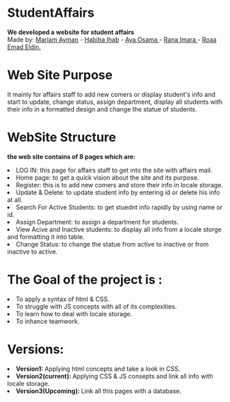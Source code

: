 # StudentAffairs
<b>We developed a website for student affairs </b><br>
Made by: <a href = "https://github.com/mariamayman10" target="_blank">Mariam Ayman</a> -
<a href = "https://github.com/habibaihab" target="_blank">Habiba Ihab</a> - 
<a href = "https://github.com/oaya2411" target="_blank">Aya Osama </a> -
<a href = "https://github.com/RanaImara22" target = "_blank">Rana Imara </a>- 
<a href = "https://github.com/RoaaEmadEldin" target = "_blank">Roaa Emad Eldin.</a>

# Web Site Purpose <br>
It mainly for affairs staff to add new comers or display student's info and start to update, change status, assign department, display all students with their info
in a formatted design and change the statue of students. 

# WebSite Structure<br>
<b> the web site contains of 8 pages which are: </b> <br>
<li>LOG IN: this page for affairs staff to get into the site with affairs mail.</li>
<li>Home page: to get a quick vision about the site and its purpose.</li>
<li>Register: this is to add new comers and store their info in locale storage.</li>
<li>Update & Delete: to update student info by entering id or delete his info at all.</li>
<li>Search For Active Students: to get stuednt info rapidly by using name or id.</li>
<li>Assign Department: to assign a department for students.</li>
<li>View Acive and Inactive students: to display all info from a locale storge and formatting it into table.</li>
<li>Change Status: to change the statue from active to inactive or from inactive to active.</li>

# The Goal of the project is :
<li>To apply a syntax of html & CSS.</li>
<li>To struggle with JS concepts with all of its complexities.</li>
<li>To learn how to deal with locale storage.</li>
<li>To inhance teamwork.</li>

# Versions:
<li><b> Version1: </b> Applying html concepts and take a look in CSS.</li>
<li><b> Version2(current): </b> Applying CSS & JS consepts and link all info with locale storage.</li>
<li><b> Version3(Upcoming): </b> Link all this pages with a database.</li>

    
